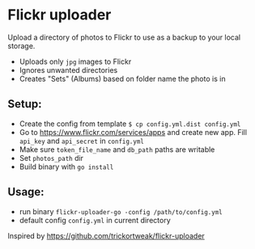 # Flickr uploader

Upload a directory of photos to Flickr to use as a backup to your local storage.


* Uploads only `jpg` images to Flickr
* Ignores unwanted directories
* Creates "Sets" (Albums) based on folder name the photo is in



## Setup:
* Create the config from template `$ cp config.yml.dist config.yml`
* Go to <https://www.flickr.com/services/apps> and create new app. Fill `api_key` and `api_secret` in `config.yml`
* Make sure `token_file_name` and `db_path` paths are writable
* Set `photos_path` dir
* Build binary with `go install` 

## Usage:
* run binary `flickr-uploader-go -config /path/to/config.yml`
* default config `config.yml` in current directory

Inspired by <https://github.com/trickortweak/flickr-uploader>